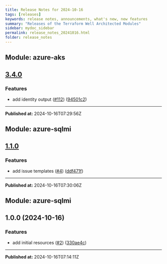 ```yaml
---
title: Release Notes for 2024-10-16
tags: [releases]
keywords: release notes, announcements, what's new, new features
summary: "Releases of the Terraform Well Architected Modules"
sidebar: mydoc_sidebar
permalink: release_notes_20241016.html
folder: release_notes
---
```


## Module: azure-aks
## [3.4.0](https://github.com/CloudNationHQ/terraform-azure-aks/releases/tag/v3.4.0)


### Features

* add identity output ([#112](https://github.com/CloudNationHQ/terraform-azure-aks/issues/112)) ([94501c2](https://github.com/CloudNationHQ/terraform-azure-aks/commit/94501c2067c96e1d468b11f12c83b54dc242fe46))

---

**Published at:** 2024-10-16T07:29:56Z

## Module: azure-sqlmi
## [1.1.0](https://github.com/CloudNationHQ/terraform-azure-sqlmi/releases/tag/v1.1.0)


### Features

* add issue templates ([#4](https://github.com/CloudNationHQ/terraform-azure-sqlmi/issues/4)) ([ddf471f](https://github.com/CloudNationHQ/terraform-azure-sqlmi/commit/ddf471f87305235bd59ad880b7f04f085ef51fee))

---

**Published at:** 2024-10-16T07:30:06Z

## Module: azure-sqlmi
## 1.0.0 (2024-10-16)


### Features

* add initial resources ([#2](https://github.com/CloudNationHQ/terraform-azure-sqlmi/releases/tag/v1.0.0)) ([330ae4c](https://github.com/CloudNationHQ/terraform-azure-sqlmi/commit/330ae4c0a1876287d07bee00d679ab87a08019d5))

---

**Published at:** 2024-10-16T07:14:11Z

